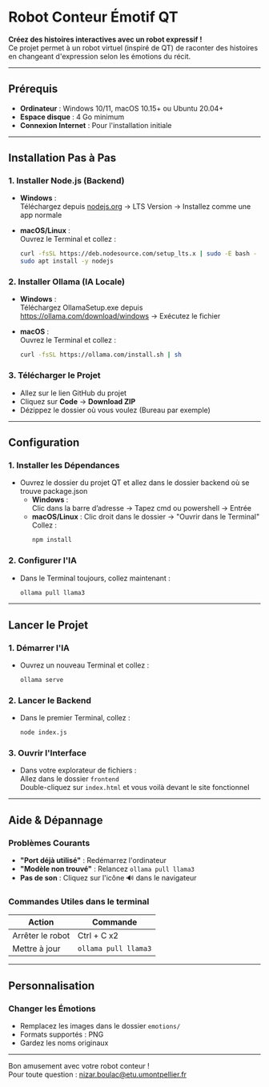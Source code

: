 
# Robot Conteur Émotif QT

**Créez des histoires interactives avec un robot expressif !**  
Ce projet permet à un robot virtuel (inspiré de QT) de raconter des histoires en changeant d'expression selon les émotions du récit.

---

## Prérequis

- **Ordinateur** : Windows 10/11, macOS 10.15+ ou Ubuntu 20.04+
- **Espace disque** : 4 Go minimum
- **Connexion Internet** : Pour l'installation initiale

---

## Installation Pas à Pas

### 1. Installer Node.js (Backend)

- **Windows** :  
  Téléchargez depuis [nodejs.org](https://nodejs.org/) → LTS Version → Installez comme une app normale

- **macOS/Linux** :  
  Ouvrez le Terminal et collez :
  ```bash
  curl -fsSL https://deb.nodesource.com/setup_lts.x | sudo -E bash -
  sudo apt install -y nodejs
  ```

### 2. Installer Ollama (IA Locale)

- **Windows** :  
  Téléchargez OllamaSetup.exe depuis https://ollama.com/download/windows → Exécutez le fichier

- **macOS** :  
  Ouvrez le Terminal et collez :
  ```bash
  curl -fsSL https://ollama.com/install.sh | sh
  ```

### 3. Télécharger le Projet

- Allez sur le lien GitHub du projet
- Cliquez sur **Code** → **Download ZIP**
- Dézippez le dossier où vous voulez (Bureau par exemple)

---

## Configuration

### 1. Installer les Dépendances

- Ouvrez le dossier du projet QT et allez dans le dossier backend où se trouve package.json
  - **Windows** :  
    Clic dans la barre d’adresse → Tapez cmd ou powershell → Entrée
  - **macOS/Linux** :
    Clic droit dans le dossier → "Ouvrir dans le Terminal"  
    Collez :
    ```bash
    npm install
    ```

### 2. Configurer l'IA

- Dans le Terminal toujours, collez maintenant :
  ```bash
  ollama pull llama3
  ```

---

## Lancer le Projet

### 1. Démarrer l'IA

- Ouvrez un nouveau Terminal et collez :
  ```bash
  ollama serve
  ```

### 2. Lancer le Backend

- Dans le premier Terminal, collez :
  ```bash
  node index.js
  ```

### 3. Ouvrir l'Interface

- Dans votre explorateur de fichiers :  
  Allez dans le dossier `frontend`  
  Double-cliquez sur `index.html` et vous voilà devant le site fonctionnel

---

## Aide & Dépannage

### Problèmes Courants

- **"Port déjà utilisé"** : Redémarrez l'ordinateur  
- **"Modèle non trouvé"** : Relancez `ollama pull llama3`  
- **Pas de son** : Cliquez sur l'icône 🔊 dans le navigateur

### Commandes Utiles dans le terminal

| Action                   | Commande              |
|--------------------------|-----------------------|
| Arrêter le robot         | Ctrl + C x2           |
| Mettre à jour            | `ollama pull llama3`  |

---

## Personnalisation

### Changer les Émotions

- Remplacez les images dans le dossier `emotions/`  
- Formats supportés : PNG 
- Gardez les noms originaux

---

Bon amusement avec votre robot conteur !  
Pour toute question : nizar.boulac@etu.umontpellier.fr
